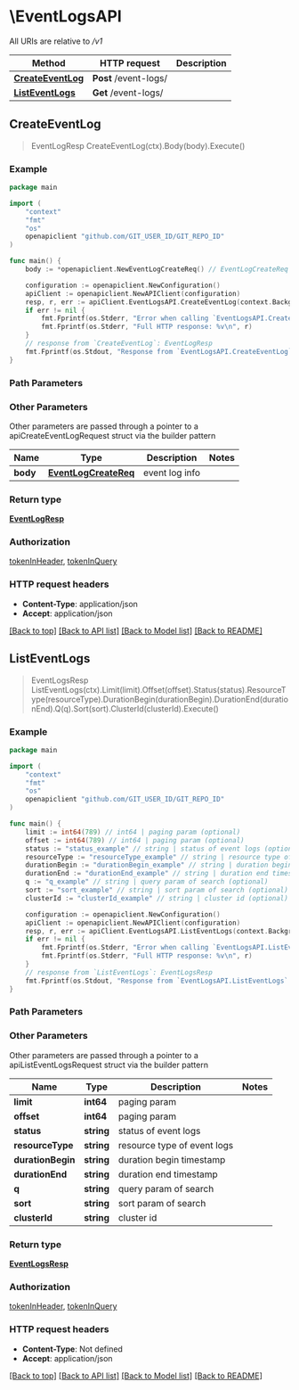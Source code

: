 # \EventLogsAPI

All URIs are relative to */v1*

Method | HTTP request | Description
------------- | ------------- | -------------
[**CreateEventLog**](EventLogsAPI.md#CreateEventLog) | **Post** /event-logs/ | 
[**ListEventLogs**](EventLogsAPI.md#ListEventLogs) | **Get** /event-logs/ | 



## CreateEventLog

> EventLogResp CreateEventLog(ctx).Body(body).Execute()





### Example

```go
package main

import (
	"context"
	"fmt"
	"os"
	openapiclient "github.com/GIT_USER_ID/GIT_REPO_ID"
)

func main() {
	body := *openapiclient.NewEventLogCreateReq() // EventLogCreateReq | event log info

	configuration := openapiclient.NewConfiguration()
	apiClient := openapiclient.NewAPIClient(configuration)
	resp, r, err := apiClient.EventLogsAPI.CreateEventLog(context.Background()).Body(body).Execute()
	if err != nil {
		fmt.Fprintf(os.Stderr, "Error when calling `EventLogsAPI.CreateEventLog``: %v\n", err)
		fmt.Fprintf(os.Stderr, "Full HTTP response: %v\n", r)
	}
	// response from `CreateEventLog`: EventLogResp
	fmt.Fprintf(os.Stdout, "Response from `EventLogsAPI.CreateEventLog`: %v\n", resp)
}
```

### Path Parameters



### Other Parameters

Other parameters are passed through a pointer to a apiCreateEventLogRequest struct via the builder pattern


Name | Type | Description  | Notes
------------- | ------------- | ------------- | -------------
 **body** | [**EventLogCreateReq**](EventLogCreateReq.md) | event log info | 

### Return type

[**EventLogResp**](EventLogResp.md)

### Authorization

[tokenInHeader](../README.md#tokenInHeader), [tokenInQuery](../README.md#tokenInQuery)

### HTTP request headers

- **Content-Type**: application/json
- **Accept**: application/json

[[Back to top]](#) [[Back to API list]](../README.md#documentation-for-api-endpoints)
[[Back to Model list]](../README.md#documentation-for-models)
[[Back to README]](../README.md)


## ListEventLogs

> EventLogsResp ListEventLogs(ctx).Limit(limit).Offset(offset).Status(status).ResourceType(resourceType).DurationBegin(durationBegin).DurationEnd(durationEnd).Q(q).Sort(sort).ClusterId(clusterId).Execute()





### Example

```go
package main

import (
	"context"
	"fmt"
	"os"
	openapiclient "github.com/GIT_USER_ID/GIT_REPO_ID"
)

func main() {
	limit := int64(789) // int64 | paging param (optional)
	offset := int64(789) // int64 | paging param (optional)
	status := "status_example" // string | status of event logs (optional)
	resourceType := "resourceType_example" // string | resource type of event logs (optional)
	durationBegin := "durationBegin_example" // string | duration begin timestamp (optional)
	durationEnd := "durationEnd_example" // string | duration end timestamp (optional)
	q := "q_example" // string | query param of search (optional)
	sort := "sort_example" // string | sort param of search (optional)
	clusterId := "clusterId_example" // string | cluster id (optional)

	configuration := openapiclient.NewConfiguration()
	apiClient := openapiclient.NewAPIClient(configuration)
	resp, r, err := apiClient.EventLogsAPI.ListEventLogs(context.Background()).Limit(limit).Offset(offset).Status(status).ResourceType(resourceType).DurationBegin(durationBegin).DurationEnd(durationEnd).Q(q).Sort(sort).ClusterId(clusterId).Execute()
	if err != nil {
		fmt.Fprintf(os.Stderr, "Error when calling `EventLogsAPI.ListEventLogs``: %v\n", err)
		fmt.Fprintf(os.Stderr, "Full HTTP response: %v\n", r)
	}
	// response from `ListEventLogs`: EventLogsResp
	fmt.Fprintf(os.Stdout, "Response from `EventLogsAPI.ListEventLogs`: %v\n", resp)
}
```

### Path Parameters



### Other Parameters

Other parameters are passed through a pointer to a apiListEventLogsRequest struct via the builder pattern


Name | Type | Description  | Notes
------------- | ------------- | ------------- | -------------
 **limit** | **int64** | paging param | 
 **offset** | **int64** | paging param | 
 **status** | **string** | status of event logs | 
 **resourceType** | **string** | resource type of event logs | 
 **durationBegin** | **string** | duration begin timestamp | 
 **durationEnd** | **string** | duration end timestamp | 
 **q** | **string** | query param of search | 
 **sort** | **string** | sort param of search | 
 **clusterId** | **string** | cluster id | 

### Return type

[**EventLogsResp**](EventLogsResp.md)

### Authorization

[tokenInHeader](../README.md#tokenInHeader), [tokenInQuery](../README.md#tokenInQuery)

### HTTP request headers

- **Content-Type**: Not defined
- **Accept**: application/json

[[Back to top]](#) [[Back to API list]](../README.md#documentation-for-api-endpoints)
[[Back to Model list]](../README.md#documentation-for-models)
[[Back to README]](../README.md)

